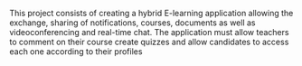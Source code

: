 This project consists of creating a hybrid E-learning application allowing the exchange, sharing of notifications, courses, documents as well as videoconferencing and real-time chat. The application must allow teachers to comment on their course create quizzes and allow candidates to access each one according to their profiles

